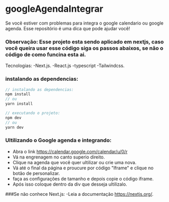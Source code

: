 # googleAgendaIntegrar
Se você estiver com problemas para integra o google calendario ou google agenda. Esse repositório é uma dica que pode ajudar você!

### Observação: Esse projeto esta sendo aplicado em nextjs, caso você queira usar esse código siga os passos abaixos, se não o código de como funcina esta ai.
Tecnologias:
-Next.js.
-React.js
-typescript
-Tailwindcss.

### instalando as dependencias:
```jsx
// instalando as dependencias:
npm install
// ou 
yarn install

// executando o projeto:
npm dev
// ou
yarn dev 
```

### Ultilizando o Google agenda e integrando:
- Abra o link https://calendar.google.com/calendar/u/0/r
- Vá na engrenagem no canto superio direito.
- Clique na agenda que você quer ultilizar ou crie uma nova.
- Vá até o final da página e proucure por código "Iframe" e clique no botão de personalizar.
- faça as configurações de tamanho e depois copie o código iframe.
- Após isso coloque dentro da div que desseja ultilizalo.

###Se não conhece Next.js:
-Leia a documentação https://nextjs.org/.
